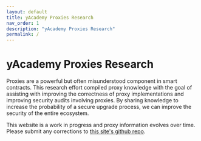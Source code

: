 ```yaml
---
layout: default
title: yAcademy Proxies Research
nav_order: 1
description: "yAcademy Proxies Research"
permalink: /
---
```


# yAcademy Proxies Research

Proxies are a powerful but often misunderstood component in smart contracts. This research effort compiled proxy knowledge with the goal of assisting with improving the correctness of proxy implementations and improving security audits involving proxies. By sharing knowledge to increase the probability of a secure upgrade process, we can improve the security of the entire ecosystem.

This website is a work in progress and proxy information evolves over time. Please submit any corrections to [this site's github repo](https://github.com/engn33r/Proxies-website).